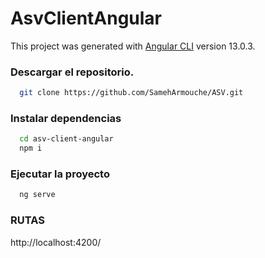 # AsvClientAngular

This project was generated with [Angular CLI](https://github.com/angular/angular-cli) version 13.0.3.


### Descargar el repositorio.
```sh
  git clone https://github.com/SamehArmouche/ASV.git
```
### Instalar dependencias
```sh
  cd asv-client-angular
  npm i 
```
### Ejecutar la proyecto
```sh
  ng serve
```

### RUTAS 
http://localhost:4200/

